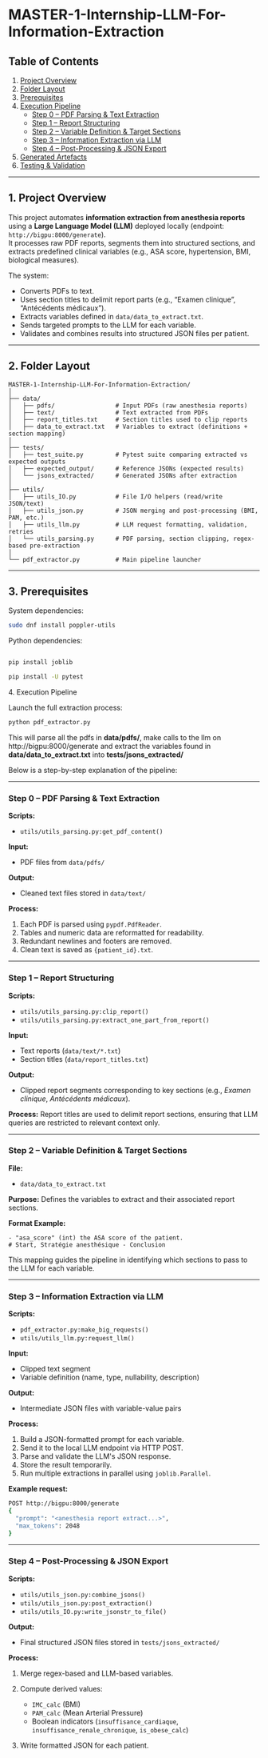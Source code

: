 # MASTER-1-Internship-LLM-For-Information-Extraction

## Table of Contents
1. [Project Overview](#overview)
2. [Folder Layout](#layout)
3. [Prerequisites](#prereq)
4. [Execution Pipeline](#pipeline)  
   - [Step 0 – PDF Parsing & Text Extraction](#step0)  
   - [Step 1 – Report Structuring](#step1)  
   - [Step 2 – Variable Definition & Target Sections](#step2)  
   - [Step 3 – Information Extraction via LLM](#step3)  
   - [Step 4 – Post-Processing & JSON Export](#step4)  
5. [Generated Artefacts](#artefacts)
6. [Testing & Validation](#tests)

---

<a name="overview"></a>
## 1. Project Overview

This project automates **information extraction from anesthesia reports** using a **Large Language Model (LLM)** deployed locally (endpoint: `http://bigpu:8000/generate`).  
It processes raw PDF reports, segments them into structured sections, and extracts predefined clinical variables (e.g., ASA score, hypertension, BMI, biological measures).  

The system:
- Converts PDFs to text.
- Uses section titles to delimit report parts (e.g., “Examen clinique”, “Antécédents médicaux”).
- Extracts variables defined in `data/data_to_extract.txt`.
- Sends targeted prompts to the LLM for each variable.
- Validates and combines results into structured JSON files per patient.

---

<a name="layout"></a>
## 2. Folder Layout

```
MASTER-1-Internship-LLM-For-Information-Extraction/
│
├── data/
│   ├── pdfs/                 # Input PDFs (raw anesthesia reports)
│   ├── text/                 # Text extracted from PDFs
│   ├── report_titles.txt     # Section titles used to clip reports
│   ├── data_to_extract.txt   # Variables to extract (definitions + section mapping)
│
├── tests/
│   ├── test_suite.py         # Pytest suite comparing extracted vs expected outputs
│   ├── expected_output/      # Reference JSONs (expected results)
│   └── jsons_extracted/      # Generated JSONs after extraction
│
├── utils/
│   ├── utils_IO.py           # File I/O helpers (read/write JSON/text)
│   ├── utils_json.py         # JSON merging and post-processing (BMI, PAM, etc.)
│   ├── utils_llm.py          # LLM request formatting, validation, retries
│   └── utils_parsing.py      # PDF parsing, section clipping, regex-based pre-extraction
│
└── pdf_extractor.py          # Main pipeline launcher
```

---

<a name="prereq"></a>
## 3. Prerequisites

System dependencies:
```bash
sudo dnf install poppler-utils
```


Python dependencies:

```sh

pip install joblib

pip install -U pytest
```

<a name="pipeline"></a>
4. Execution Pipeline

Launch the full extraction process:

```sh
python pdf_extractor.py
```

This will parse all the pdfs in **data/pdfs/**, make calls to the llm on http://bigpu:8000/generate and extract the variables found in **data/data_to_extract.txt** into **tests/jsons_extracted/**

Below is a step-by-step explanation of the pipeline:

---

### **Step 0 – PDF Parsing & Text Extraction**

**Scripts:**

* `utils/utils_parsing.py:get_pdf_content()`

**Input:**

* PDF files from `data/pdfs/`

**Output:**

* Cleaned text files stored in `data/text/`

**Process:**

1. Each PDF is parsed using `pypdf.PdfReader`.
2. Tables and numeric data are reformatted for readability.
3. Redundant newlines and footers are removed.
4. Clean text is saved as `{patient_id}.txt`.

---

### **Step 1 – Report Structuring**

**Scripts:**

* `utils/utils_parsing.py:clip_report()`
* `utils/utils_parsing.py:extract_one_part_from_report()`

**Input:**

* Text reports (`data/text/*.txt`)
* Section titles (`data/report_titles.txt`)

**Output:**

* Clipped report segments corresponding to key sections (e.g., *Examen clinique*, *Antécédents médicaux*).

**Process:**
Report titles are used to delimit report sections, ensuring that LLM queries are restricted to relevant context only.

---

### **Step 2 – Variable Definition & Target Sections**

**File:**

* `data/data_to_extract.txt`

**Purpose:**
Defines the variables to extract and their associated report sections.

**Format Example:**

```text
- "asa_score" (int) the ASA score of the patient.
# Start, Stratégie anesthésique - Conclusion
```

This mapping guides the pipeline in identifying which sections to pass to the LLM for each variable.

---

### **Step 3 – Information Extraction via LLM**

**Scripts:**

* `pdf_extractor.py:make_big_requests()`
* `utils/utils_llm.py:request_llm()`

**Input:**

* Clipped text segment
* Variable definition (name, type, nullability, description)

**Output:**

* Intermediate JSON files with variable-value pairs

**Process:**

1. Build a JSON-formatted prompt for each variable.
2. Send it to the local LLM endpoint via HTTP POST.
3. Parse and validate the LLM's JSON response.
4. Store the result temporarily.
5. Run multiple extractions in parallel using `joblib.Parallel`.

**Example request:**

```bash
POST http://bigpu:8000/generate
{
  "prompt": "<anesthesia report extract...>",
  "max_tokens": 2048
}
```

---

### **Step 4 – Post-Processing & JSON Export**

**Scripts:**

* `utils/utils_json.py:combine_jsons()`
* `utils/utils_json.py:post_extraction()`
* `utils/utils_IO.py:write_jsonstr_to_file()`

**Output:**

* Final structured JSON files stored in `tests/jsons_extracted/`

**Process:**

1. Merge regex-based and LLM-based variables.
2. Compute derived values:

   * `IMC_calc` (BMI)
   * `PAM_calc` (Mean Arterial Pressure)
   * Boolean indicators (`insuffisance_cardiaque`, `insuffisance_renale_chronique`, `is_obese_calc`)
3. Write formatted JSON for each patient.
